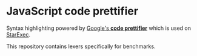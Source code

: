 # JavaScript code prettifier

Syntax highlighting powered by
[Google's **code prettifier**](https://github.com/google/code-prettify) which is
used on [StarExec](https://www.starexec.com/).

This repository contains lexers specifically for benchmarks.
